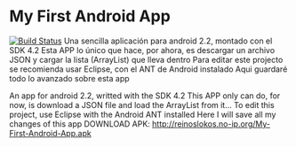 My First Android App
====================
[![Build Status](https://travis-ci.org/melchor629/Musicote-Melchor629.png?branch=master)](https://travis-ci.org/melchor629/Musicote-Melchor629)
Una sencilla aplicación para android 2.2, montado con el SDK 4.2
Esta APP lo único que hace, por ahora, es descargar un archivo JSON y cargar la lista (ArrayList) que lleva dentro
Para editar este projecto se recomienda usar Eclipse, con el ANT de Android instalado
Aqui guardaré todo lo avanzado sobre esta app

An app for android 2.2, writted with the SDK 4.2
This APP only can do, for now, is download a JSON file and load the ArrayList from it...
To edit this project, use Eclipse with the Android ANT installed
Here I will save all my changes of this app
DOWNLOAD APK: http://reinoslokos.no-ip.org/My-First-Android-App.apk

